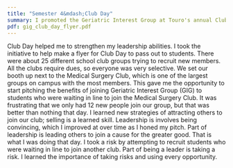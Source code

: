 ```yaml
---
title: "Semester 4&mdash;Club Day"
summary: I promoted the Geriatric Interest Group at Touro's annual Club Day.
pdf: gig_club_day_flyer.pdf
---
```

Club Day helped me to strengthen my leadership abilities. I took the initiative
to help make a flyer for Club Day to pass out to students. There were about 25
different school club groups trying to recruit new members. All the clubs
require dues, so everyone was very selective. We set our booth up next to the
Medical Surgery Club, which is one of the largest groups on campus with the most
members. This gave me the opportunity to start pitching the benefits of joining
Geriatric Interest Group (GIG) to students who were waiting in line to join the
Medical Surgery Club. It was frustrating that we only had 12 new people join our
group, but that was better than nothing that day. I learned new strategies of
attracting others to join our club; selling is a learned skill. Leadership is
involves being convincing, which I improved at over time as I honed my pitch.
Part of leadership is leading others to join a cause for the greater good. That
is what I was doing that day. I took a risk by attempting to recruit students
who were waiting in line to join another club. Part of being a leader is taking
a risk. I learned the importance of taking risks and using every opportunity.
